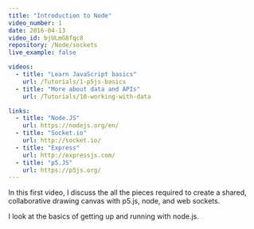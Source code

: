 ```yaml
---
title: "Introduction to Node"
video_number: 1
date: 2016-04-13
video_id: bjULmG8fqc8
repository: /Node/sockets
live_example: false

videos:
  - title: "Learn JavaScript basics"
    url: /Tutorials/1-p5js-basics
  - title: "More about data and APIs"
    url: /Tutorials/10-working-with-data

links:
  - title: "Node.JS"
    url: https://nodejs.org/en/
  - title: "Socket.io"
    url: http://socket.io/
  - title: "Express"
    url: http://expressjs.com/
  - title: "p5.JS"
    url: https://p5js.org/
---
```


In this first video, I discuss the all the pieces required to create a shared, collaborative drawing canvas with p5.js, node, and web sockets.

I look at the basics of getting up and running with node.js.
